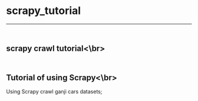 # scrapy_tutorial
---
<br>scrapy crawl tutorial<\br>
---
<br>Tutorial of using Scrapy<\br>
---
Using Scrapy crawl ganji cars datasets;
